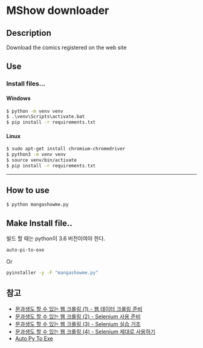 # MShow downloader



## Description
Download the comics registered on the web site



## Use
### Install files...

#### Windows
```cmd
$ python -m venv venv
$ .\venv\Scripts\activate.bat
$ pip install -r requirements.txt
```

#### Linux
```bash
$ sudo apt-get install chromium-chromedriver
$ python3 -m venv venv
$ source venv/bin/activate
$ pip install -r requirements.txt
```

------

## How to use
```cmd
$ python mangashowme.py
```

## Make Install file..
빌드 할 때는 python이 3.6 버전이여야 한다.
```cmd
auto-pi-to-exe
```

Or
```cmd
pyinstaller -y -F "mangashowme.py"
```

## 참고

- [문과생도 할 수 있는 웹 크롤링 (1) - 웹 데이터 크롤링 준비](http://sacko.tistory.com/12)
- [문과생도 할 수 있는 웹 크롤링 (2) - Selenium 사용 준비](http://sacko.tistory.com/13)
- [문과생도 할 수 있는 웹 크롤링 (3) - Selenium 실습 기초](http://sacko.tistory.com/14)
- [문과생도 할 수 있는 웹 크롤링 (4) - Selenium 제대로 사용하기](http://sacko.tistory.com/15)
- [Auto Py To Exe](https://nitratine.net/blog/post/auto-py-to-exe/)
